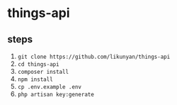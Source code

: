 # things-api

## steps

1. `git clone https://github.com/likunyan/things-api`
2. `cd things-api`
3. `composer install`
4. `npm install`
5. `cp .env.example .env`
6. `php artisan key:generate`
